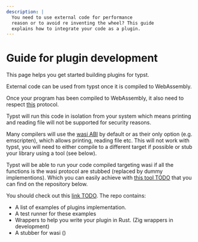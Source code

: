 ```yaml
---
description: |
  You need to use external code for performance 
  reason or to avoid re inventing the wheel? This guide
  explains how to integrate your code as a plugin.
---
```


# Guide for plugin development

This page helps you get started building plugins for typst.

External code can be used from typst once it is compiled to WebAssembly. 

Once your program has been compiled to WebAssembly, it also need to respect [this](../dev/plugins.md) protocol. 

Typst will run this code in isolation from your system which means printing and reading file will not be supported for security reasons.

Many compilers will use the [wasi ABI](https://wasi.dev/) by default or as their only option (e.g. emscripten), which allows printing, reading file etc. This will not work with typst, you will need to either compile to a different target if possible or stub your library using a tool (see below).

Typst will be able to run your code compiled targeting wasi if all the functions is the wasi protocol are stubbed (replaced by dummy implementions). Which you can easily achieve with [this tool TODO]() that you can find on the repository below.


You should check out this [link TODO](https://github.com/astrale-sharp/wasm-minimal-protocol). The repo contains:
- A list of examples of plugins implementation.
- A test runner for these examples
- Wrappers to help you write your plugin in Rust. (Zig wrappers in development)
- A stubber for wasi ()